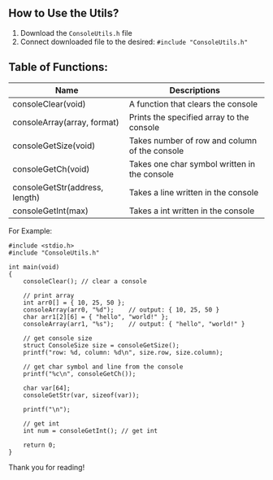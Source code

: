 ## How to Use the Utils?
1. Download the ``` ConsoleUtils.h ``` file
2. Connect downloaded file to the desired: ``` #include "ConsoleUtils.h" ```

## Table of Functions:
| Name                           | Descriptions                                  |
|--------------------------------|-----------------------------------------------|
| consoleClear(void)             | A function that clears the console            |
| consoleArray(array, format)    | Prints the specified array to the console     |
| consoleGetSize(void)           | Takes number of row and column of the console |
| consoleGetCh(void)             | Takes one char symbol written in the console  |
| consoleGetStr(address, length) | Takes a line written in the console           |
| consoleGetInt(max)             | Takes a int written in the console            |

For Example:
```
#include <stdio.h>
#include "ConsoleUtils.h"

int main(void)
{
    consoleClear(); // clear a console

    // print array
    int arr0[] = { 10, 25, 50 };
    consoleArray(arr0, "%d");    // output: { 10, 25, 50 }
    char arr1[2][6] = { "hello", "world!" }; 
    consoleArray(arr1, "%s");    // output: { "hello", "world!" }
    
    // get console size
    struct ConsoleSize size = consoleGetSize();
    printf("row: %d, column: %d\n", size.row, size.column);

    // get char symbol and line from the console
    printf("%c\n", consoleGetCh());

    char var[64];
    consoleGetStr(var, sizeof(var));

    printf("\n");
    
    // get int
    int num = consoleGetInt(); // get int

    return 0;
}
```

Thank you for reading!